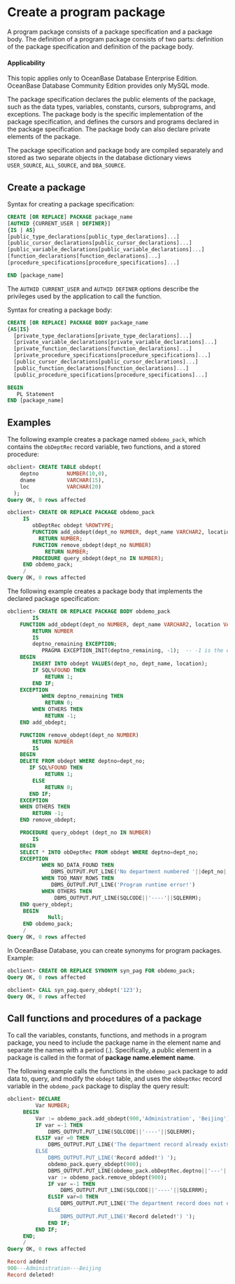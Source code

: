 Create a program package
==========================

A program package consists of a package specification and a package body. The definition of a program package consists of two parts: definition of the package specification and definition of the package body.

<main id="notice" >
    <h4>Applicability</h4>
    <p>This topic applies only to OceanBase Database Enterprise Edition. OceanBase Database Community Edition provides only MySQL mode. </p>
  </main>

The package specification declares the public elements of the package, such as the data types, variables, constants, cursors, subprograms, and exceptions. The package body is the specific implementation of the package specification, and defines the cursors and programs declared in the package specification. The package body can also declare private elements of the package.

The package specification and package body are compiled separately and stored as two separate objects in the database dictionary views `USER_SOURCE`, `ALL_SOURCE`, and `DBA_SOURCE`.

Create a package
------------------------

Syntax for creating a package specification:

```sql
CREATE [OR REPLACE] PACKAGE package_name
[AUTHID {CURRENT_USER | DEFINER}]
{IS | AS}
[public_type_declarations[public_type_declarations]...]
[public_cursor_declarations[public_cursor_declarations]...]
[public_variable_declarations[public_variable_declarations]...]
[function_declarations[function_declarations]...]
[procedure_specifications[procedure_specifications]...]

END [package_name]
```



The `AUTHID CURRENT_USER` and `AUTHID DEFINER` options describe the privileges used by the application to call the function.

Syntax for creating a package body:

```sql
CREATE [OR REPLACE] PACKAGE BODY package_name  
{AS|IS}
  [private_type_declarations[private_type_declarations]...]
  [private_variable_declarations[private_variable_declarations]...]
  [private_function_declarations[function_declarations]...]
  [private_procedure_specifications[procedure_specifications]...]
  [public_cursor_declarations[public_cursor_declarations]...]
  [public_function_declarations[function_declarations]...]
  [public_procedure_specifications[procedure_specifications]...]

BEGIN
   PL Statement
END [package_name]
```



Examples
-----------------------

The following example creates a package named `obdemo_pack`, which contains the `obDeptRec` record variable, two functions, and a stored procedure:

```sql
obclient> CREATE TABLE obdept(  
    deptno         NUMBER(10,0),  
    dname          VARCHAR(15),  
    loc            VARCHAR(20)
  );
Query OK, 0 rows affected

obclient> CREATE OR REPLACE PACKAGE obdemo_pack
     IS
        obDeptRec obdept %ROWTYPE;
        FUNCTION add_obdept(dept_no NUMBER, dept_name VARCHAR2, location VARCHAR2)
          RETURN NUMBER;
        FUNCTION remove_obdept(dept_no NUMBER)
            RETURN NUMBER;
        PROCEDURE query_obdept(dept_no IN NUMBER);
     END obdemo_pack;
     /
Query OK, 0 rows affected
```



The following example creates a package body that implements the declared package specification:

```sql
obclient> CREATE OR REPLACE PACKAGE BODY obdemo_pack
        IS
    FUNCTION add_obdept(dept_no NUMBER, dept_name VARCHAR2, location VARCHAR2)
        RETURN NUMBER
        IS
        deptno_remaining EXCEPTION;
           PRAGMA EXCEPTION_INIT(deptno_remaining, -1);  -- -1 is the error code returned when the unique constraint condition is violated.
    BEGIN
        INSERT INTO obdept VALUES(dept_no, dept_name, location);
        IF SQL%FOUND THEN
            RETURN 1;
        END IF;
    EXCEPTION
           WHEN deptno_remaining THEN
            RETURN 0;
        WHEN OTHERS THEN
            RETURN -1;
    END add_obdept;

    FUNCTION remove_obdept(dept_no NUMBER)
        RETURN NUMBER
        IS
    BEGIN
    DELETE FROM obdept WHERE deptno=dept_no;
       IF SQL%FOUND THEN
            RETURN 1;
        ELSE
            RETURN 0;
       END IF;
    EXCEPTION
    WHEN OTHERS THEN
        RETURN -1;
    END remove_obdept;

    PROCEDURE query_obdept (dept_no IN NUMBER)
        IS
    BEGIN
    SELECT * INTO obDeptRec FROM obdept WHERE deptno=dept_no;
    EXCEPTION
           WHEN NO_DATA_FOUND THEN  
              DBMS_OUTPUT.PUT_LINE('No department numbered '||dept_no||' in the database.');
           WHEN TOO_MANY_ROWS THEN
              DBMS_OUTPUT.PUT_LINE('Program runtime error!')
           WHEN OTHERS THEN
               DBMS_OUTPUT.PUT_LINE(SQLCODE||'----'||SQLERRM);
    END query_obdept;
     BEGIN
             Null;
     END obdemo_pack;
     /
Query OK, 0 rows affected
```



In OceanBase Database, you can create synonyms for program packages. Example:

```sql
obclient> CREATE OR REPLACE SYNONYM syn_pag FOR obdemo_pack;
Query OK, 0 rows affected

obclient> CALL syn_pag.query_obdept('123');
Query OK, 0 rows affected
```



Call functions and procedures of a package
--------------------------------

To call the variables, constants, functions, and methods in a program package, you need to include the package name in the element name and separate the names with a period (.). Specifically, a public element in a package is called in the format of **package name.element name**.

The following example calls the functions in the `obdemo_pack` package to add data to, query, and modify the `obdept` table, and uses the `obDeptRec` record variable in the `obdemo_pack` package to display the query result:

```sql
obclient> DECLARE
         Var NUMBER;
     BEGIN
         Var := obdemo_pack.add_obdept(900,'Administration', 'Beijing');
         IF var =-1 THEN
             DBMS_OUTPUT.PUT_LINE(SQLCODE||'----'||SQLERRM);
         ELSIF var =0 THEN
             DBMS_OUTPUT.PUT_LINE('The department record already exists!') ');
         ELSE
             DBMS_OUTPUT.PUT_LINE('Record added!') ');
             obdemo_pack.query_obdept(900);
             DBMS_OUTPUT.PUT_LINE(obdemo_pack.obDeptRec.deptno||'---'||obdemo_pack.obDeptRec.dname||'---'||obdemo_pack.obDeptRec.loc);
             var := obdemo_pack.remove_obdept(900);
             IF var =-1 THEN
                 DBMS_OUTPUT.PUT_LINE(SQLCODE||'----'||SQLERRM);
             ELSIF var=0 THEN
                 DBMS_OUTPUT.PUT_LINE('The department record does not exist!') ');
             ELSE
                 DBMS_OUTPUT.PUT_LINE('Record deleted!') ');
             END IF;
         END IF;
     END;
     /
Query OK, 0 rows affected

Record added!
900---Administration---Beijing
Record deleted!
```


